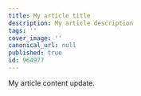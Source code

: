 ```yaml
---
title: My article title
description: My article description
tags: ''
cover_image: ''
canonical_url: null
published: true
id: 964977
---
```

My article content update.
